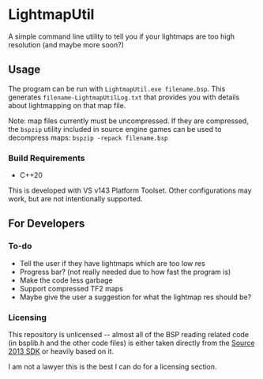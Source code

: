 # LightmapUtil

A simple command line utility to tell you if your lightmaps are too high resolution (and maybe more soon?)

## Usage

The program can be run with `LightmapUtil.exe filename.bsp`. This generates `filename-LightmapUtilLog.txt` that provides you with details about lightmapping on that map file.

Note: map files currently must be uncompressed. If they are compressed, the `bspzip` utility included in source engine games can be used to decompress maps: `bspzip -repack filename.bsp`

### Build Requirements

* C++20

This is developed with VS v143 Platform Toolset. Other configurations may work, but are not intentionally supported.

## For Developers

### To-do
 
- Tell the user if they have lightmaps which are too low res
- Progress bar? (not really needed due to how fast the program is)
- Make the code less garbage
- Support compressed TF2 maps
- Maybe give the user a suggestion for what the lightmap res should be?
 
### Licensing
 
This repository is unlicensed -- almost all of the BSP reading related code (in bsplib.h and the other code files) is either taken directly from the [Source 2013 SDK](https://github.com/ValveSoftware/source-sdk-2013/) or heavily based on it.
 
I am not a lawyer this is the best I can do for a licensing section.
